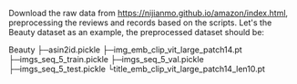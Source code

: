 Download the raw data from https://nijianmo.github.io/amazon/index.html, preprocessing the reviews and records based on the scripts. Let's the Beauty dataset as an example, the preprocessed dataset should be:

Beauty
├─asin2id.pickle
├─img_emb_clip_vit_large_patch14.pt
├─imgs_seq_5_train.pickle
├─imgs_seq_5_val.pickle
├─imgs_seq_5_test.pickle
└title_emb_clip_vit_large_patch14_len10.pt

